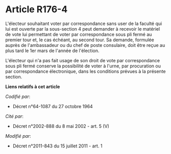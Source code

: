 # Article R176-4

L'électeur souhaitant voter par correspondance sans user de la faculté qui lui est ouverte par la sous-section 4 peut
demander à recevoir le matériel de vote lui permettant de voter par correspondance sous pli fermé au premier tour et, le cas
échéant, au second tour. Sa demande, formulée auprès de l'ambassadeur ou du chef de poste consulaire, doit être reçue au plus
tard le 1er mars de l'année de l'élection. 

L'électeur qui n'a pas fait usage de son droit de vote par correspondance sous pli fermé conserve la possibilité de voter à
l'urne, par procuration ou par correspondance électronique, dans les conditions prévues à la présente section.

**Liens relatifs à cet article**

_Codifié par_:

  - Décret n°64-1087 du 27 octobre 1964

_Cité par_:

  - Décret n°2002-888 du 8 mai 2002 - art. 5 (V)

_Modifié par_:

  - Décret n°2011-843 du 15 juillet 2011 - art. 1
